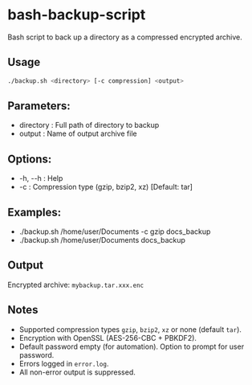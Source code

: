 # bash-backup-script
Bash script to back up a directory as a compressed encrypted archive.

## Usage
```bash
./backup.sh <directory> [-c compression] <output>
```

## Parameters:
- directory : Full path of directory to backup
- output    : Name of output archive file

## Options:
- -h, --h   : Help
- -c        : Compression type (gzip, bzip2, xz) [Default: tar]

## Examples:
- ./backup.sh /home/user/Documents -c gzip docs_backup
- ./backup.sh /home/user/Documents docs_backup

## Output
Encrypted archive: `mybackup.tar.xxx.enc`  

## Notes
- Supported compression types `gzip`, `bzip2`, `xz` or none (default `tar`).
- Encryption with OpenSSL (AES-256-CBC + PBKDF2).
- Default password empty (for automation). Option to prompt for user password.
- Errors logged in `error.log`. 
- All non-error output is suppressed.
